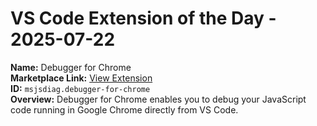 # VS Code Extension of the Day - 2025-07-22

**Name:** Debugger for Chrome  
**Marketplace Link:** [View Extension](https://marketplace.visualstudio.com/items?itemName=msjsdiag.debugger-for-chrome)  
**ID:** `msjsdiag.debugger-for-chrome`  
**Overview:** Debugger for Chrome enables you to debug your JavaScript code running in Google Chrome directly from VS Code.  

